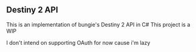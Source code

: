 ## Destiny 2 API

This is an implementation of bungie's Destiny 2 API in C#
This project is a WIP

I don't intend on supporting OAuth for now cause i'm lazy